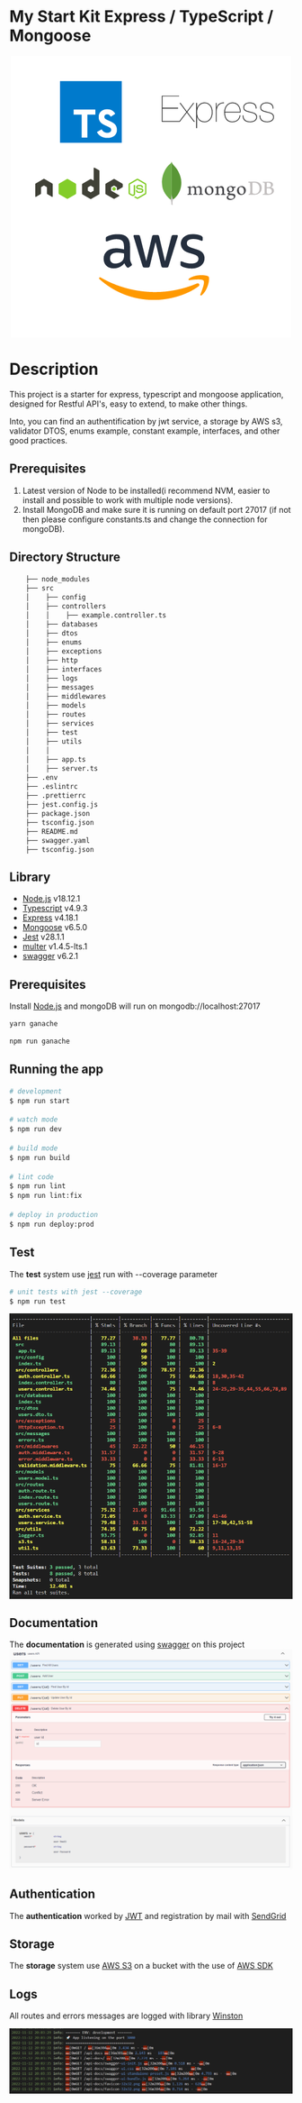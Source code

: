 # My Start Kit Express / TypeScript / Mongoose
<p align="center" width="100%"><img align="center" src="./doc/My%20starter%20kit.png?raw=true" /></p>

# Description
This project is a starter for express, typescript and mongoose application, designed for Restful API's, easy to extend, to make other things.

Into, you can find an authentification by jwt service, a storage by AWS s3, validator DTOS, enums example, constant example, interfaces, and other good practices.

## Prerequisites

1. Latest version of Node to be installed(i recommend NVM, easier to install and possible to work with multiple node versions).
2. Install MongoDB and make sure it is running on default port 27017 (if not then please configure constants.ts and change the connection for mongoDB).

## Directory Structure
```
    ├── node_modules
    ├── src
    │    ├── config
    │    ├── controllers  
    │    │    ├── example.controller.ts
    │    ├── databases
    │    ├── dtos
    │    ├── enums
    │    ├── exceptions
    │    ├── http
    │    ├── interfaces
    │    ├── logs
    │    ├── messages
    │    ├── middlewares
    │    ├── models
    │    ├── routes
    │    ├── services
    │    ├── test
    │    ├── utils
    │    │
    │    ├── app.ts
    │    ├── server.ts
    ├── .env
    ├── .eslintrc
    ├── .prettierrc
    ├── jest.config.js
    ├── package.json
    ├── tsconfig.json
    ├── README.md
    ├── swagger.yaml
    ├── tsconfig.json
```

## Library
- [Node.js](https://nodejs.org/dist/latest-v18.x/docs/api/) v18.12.1
- [Typescript](https://www.typescriptlang.org/docs/handbook/typescript-from-scratch.html) v4.9.3
- [Express](https://expressjs.com/en/starter/installing.html) v4.18.1
- [Mongoose](https://mongoosejs.com/docs/guide.html) v6.5.0
- [Jest]() v28.1.1
- [multer]() v1.4.5-lts.1
- [swagger]() v6.2.1

## Prerequisites

Install [Node.js](https://nodejs.org/dist/latest-v18.x/docs/api/) and mongoDB will run on mongodb://localhost:27017

```bash
yarn ganache
```

```bash
npm run ganache
```

## Running the app

```bash
# development
$ npm run start

# watch mode
$ npm run dev

# build mode
$ npm run build

# lint code
$ npm run lint
$ npm run lint:fix

# deploy in production
$ npm run deploy:prod
```

## Test

The **test** system use [jest](https://jestjs.io/docs/getting-started) run with --coverage parameter

```bash
# unit tests with jest --coverage
$ npm run test
```

<p align="center" width="100%"><img align="center" src="./doc/coverage.png?raw=true" /></p>

## Documentation

The **documentation** is generated using [swagger](https://swagger.io/docs/specification/basic-structure/) on this project
![Documentation](./doc/Swagger.png?raw=true 'Documentation')

## Authentication

The **authentication** worked by [JWT](https://jwt.io/introduction) and registration by mail with [SendGrid](https://docs.sendgrid.com/for-developers/sending-email/quickstart-nodejs)

## Storage

The **storage** system use [AWS S3](https://docs.aws.amazon.com/s3/index.html) on a bucket with the use of [AWS SDK](https://www.npmjs.com/package/aws-sdk)

## Logs

All routes and errors messages are logged with library [Winston](https://github.com/winstonjs/winston)
<p align="center" width="100%"><img align="center" src="./doc/logs.png?raw=true" /></p>